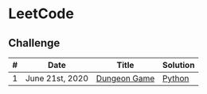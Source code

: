 LeetCode
========


## Challenge


| # | Date | Title | Solution |
|---| ----- | -------- | -------- |
| 1 | June 21st, 2020 | [Dungeon Game](https://leetcode.com/explore/challenge/card/june-leetcoding-challenge/541/week-3-june-15th-june-21st/3367/) | [Python](./challenge/June_21st_2020/Dungeon_Game.py) |